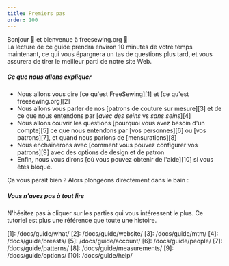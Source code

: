 ```yaml
---
title: Premiers pas
order: 100
---
```


Bonjour 👋 et bienvenue à freesewing.org 🙂\
La lecture de ce guide prendra environ 10 minutes de votre temps maintenant, ce qui vous épargnera un tas de questions plus tard, et vous assurera de tirer le meilleur parti de notre site Web.

##### Ce que nous allons expliquer

-   Nous allons vous dire \[ce qu'est FreeSewing]\[1] et \[ce qu'est freesewing.org]\[2]
-   Nous allons vous parler de nos \[patrons de couture sur mesure]\[3] et de ce que nous entendons par \[*avec des seins* vs *sans seins*]\[4]
-   Nous allons couvrir les questions \[pourquoi vous avez besoin d'un compte]\[5] ce que nous entendons par \[vos personnes]\[6] ou \[vos patrons]\[7], et quand nous parlons de \[mensurations]\[8]
-   Nous enchaînerons avec \[comment vous pouvez configurer vos patrons]\[9] avec des options de design et de patron
-   Enfin, nous vous dirons \[où vous pouvez obtenir de l'aide]\[10] si vous êtes bloqué.

Ça vous paraît bien ? Alors plongeons directement dans le bain :

<ReadMore list />

<Tip>

##### Vous n'avez pas à tout lire

N'hésitez pas à cliquer sur les parties qui vous intéressent le plus.
Ce tutoriel est plus une référence que toute une histoire.

</Tip>
[1]: /docs/guide/what/
[2]: /docs/guide/website/
[3]: /docs/guide/mtm/
[4]: /docs/guide/breasts/
[5]: /docs/guide/account/
[6]: /docs/guide/people/
[7]: /docs/guide/patterns/
[8]: /docs/guide/measurements/
[9]: /docs/guide/options/
[10]: /docs/guide/help/

